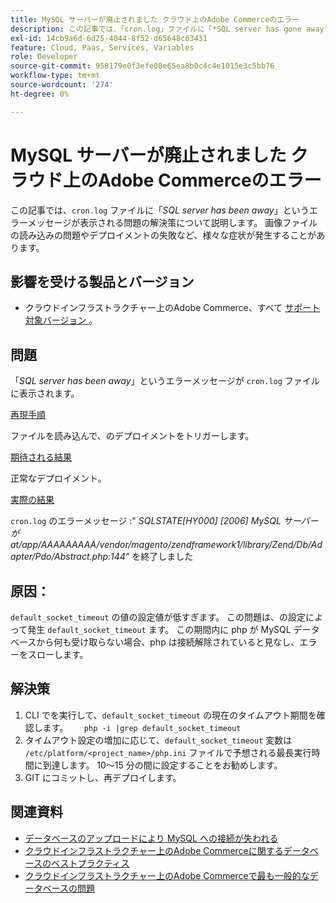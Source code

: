 ```yaml
---
title: MySQL サーバーが廃止されました​ クラウド上のAdobe Commerceのエラー
description: この記事では、「cron.log」ファイルに「*SQL server has gone away*」というエラーメッセージが表示される問題の解決策について説明します。 画像ファイルの読み込みの問題やデプロイメントの失敗など、様々な症状が発生することがあります。
exl-id: 14cb9a6d-6d25-4044-8f52-d65648c03431
feature: Cloud, Paas, Services, Variables
role: Developer
source-git-commit: 958179e0f3efe08e65ea8b0c4c4e1015e3c5bb76
workflow-type: tm+mt
source-wordcount: '274'
ht-degree: 0%

---
```


# MySQL サーバーが廃止されました&#x200B; クラウド上のAdobe Commerceのエラー

この記事では、`cron.log` ファイルに「*SQL server has been away*」というエラーメッセージが表示される問題の解決策について説明します。 画像ファイルの読み込みの問題やデプロイメントの失敗など、様々な症状が発生することがあります。

## 影響を受ける製品とバージョン

* クラウドインフラストラクチャー上のAdobe Commerce、すべて [ サポート対象バージョン ](https://magento.com/sites/default/files/magento-software-lifecycle-policy.pdf)。

## 問題

「*SQL server has been away*」というエラーメッセージが `cron.log` ファイルに表示されます。

<u> 再現手順 </u>

ファイルを読み込んで、のデプロイメントをトリガーします。

<u> 期待される結果 </u>

正常なデプロイメント。

<u> 実際の結果 </u>

`cron.log` のエラーメッセージ :&quot; *SQLSTATE\[HY000\] \[2006\] MySQL サーバーがat/app/AAAAAAAAA/vendor/magento/zendframework1/library/Zend/Db/Adapter/Pdo/Abstract.php:144&quot;* を終了しました

## 原因：

`default_socket_timeout` の値の設定値が低すぎます。 この問題は、の設定によって発生 `default_socket_timeout` ます。 この期間内に php が MySQL データベースから何も受け取らない場合、php は接続解除されていると見なし、エラーをスローします。

## 解決策

1. CLI でを実行して、`default_socket_timeout` の現在のタイムアウト期間を確認します。    ```    php -i |grep default_socket_timeout    ```
1. タイムアウト設定の増加に応じて、`default_socket_timeout` 変数は `/etc/platform/<project_name>/php.ini` ファイルで予想される最長実行時間に到達します。 10～15 分の間に設定することをお勧めします。
1. GIT にコミットし、再デプロイします。

## 関連資料

* [データベースのアップロードにより MySQL への接続が失われる](/help/troubleshooting/database/database-upload-loses-connection-to-mysql.md)
* [ クラウドインフラストラクチャー上のAdobe Commerceに関するデータベースのベストプラクティス ](https://experienceleague.adobe.com/docs/commerce-operations/implementation-playbook/best-practices/planning/database-on-cloud.html?lang=ja)
* [ クラウドインフラストラクチャー上のAdobe Commerceで最も一般的なデータベースの問題 ](https://experienceleague.adobe.com/docs/commerce-operations/implementation-playbook/best-practices/maintenance/resolve-database-performance-issues.html?lang=ja)
